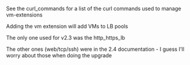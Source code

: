 See the curl_commands for a list of the curl commands used to manage vm-extensions

Adding the vm extension will add VMs to LB pools

The only one used for v2.3 was the http_https_lb

The other ones (web/tcp/ssh) were in the 2.4 documentation - I guess I'll worry about those when doing the upgrade
